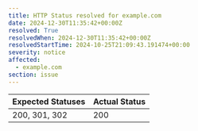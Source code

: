 ```yaml
---
title: HTTP Status resolved for example.com
date: 2024-12-30T11:35:42+00:00Z
resolved: True
resolvedWhen: 2024-12-30T11:35:42+00:00Z
resolvedStartTime: 2024-10-25T21:09:43.191474+00:00
severity: notice
affected:
  - example.com
section: issue
---
```


| Expected Statuses | Actual Status  |
|-------------------|----------------|
| 200, 301, 302 | 200 |
